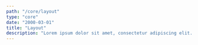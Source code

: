 ```yaml
---
path: "/core/layout"
type: "core"
date: "2000-03-01"
title: "Layout"
description: "Lorem ipsum dolor sit amet, consectetur adipiscing elit. Nunc tempus laoreet leo sit amet iaculis."
---
```

